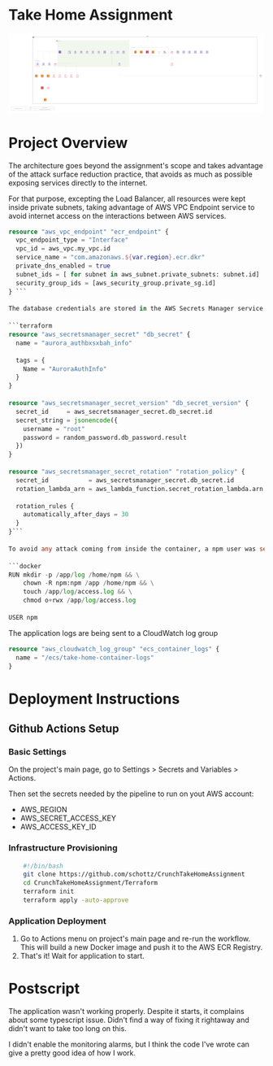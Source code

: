 # Take Home Assignment

![](https://github.com/schottz/CrunchTakeHomeAssignment/blob/main/architecture.dot.png)

# Project Overview
The architecture goes beyond the assignment's scope and takes advantage of the attack surface reduction practice, that avoids as much as possible exposing services directly to the internet.

For that purpose, excepting the Load Balancer, all resources were kept inside private subnets, taking advantage of AWS VPC Endpoint service to avoid internet access on the interactions between AWS services.

```terraform
resource "aws_vpc_endpoint" "ecr_endpoint" {
  vpc_endpoint_type = "Interface"
  vpc_id = aws_vpc.my_vpc.id
  service_name = "com.amazonaws.${var.region}.ecr.dkr"
  private_dns_enabled = true
  subnet_ids = [ for subnet in aws_subnet.private_subnets: subnet.id]
  security_group_ids = [aws_security_group.private_sg.id]
} ```

The database credentials are stored in the AWS Secrets Manager service and have a Lambda function aimed to rotate de credencials in a 30 day basis.

```terraform
resource "aws_secretsmanager_secret" "db_secret" {
  name = "aurora_authbxsxbah_info"

  tags = {
    Name = "AuroraAuthInfo"
  }
}

resource "aws_secretsmanager_secret_version" "db_secret_version" {
  secret_id     = aws_secretsmanager_secret.db_secret.id
  secret_string = jsonencode({
    username = "root"
    password = random_password.db_password.result
  })
}

resource "aws_secretsmanager_secret_rotation" "rotation_policy" {
  secret_id           = aws_secretsmanager_secret.db_secret.id
  rotation_lambda_arn = aws_lambda_function.secret_rotation_lambda.arn

  rotation_rules {
    automatically_after_days = 30
  }
}```

To avoid any attack coming from inside the container, a npm user was set up and is being used to run the application

```docker
RUN mkdir -p /app/log /home/npm && \ 
    chown -R npm:npm /app /home/npm && \
    touch /app/log/access.log && \
    chmod o+rwx /app/log/access.log
    
USER npm 
```

The application logs are being sent to a CloudWatch log group

```terraform
resource "aws_cloudwatch_log_group" "ecs_container_logs" {
  name = "/ecs/take-home-container-logs"
}
```
# Deployment Instructions

## Github Actions Setup
### Basic Settings
On the project's main page, go to Settings > Secrets and Variables > Actions.

Then set the secrets needed by the pipeline to run on yout AWS account:
- AWS_REGION
- AWS_SECRET_ACCESS_KEY 
- AWS_ACCESS_KEY_ID 

### Infrastructure Provisioning
```bash
	#!/bin/bash
	git clone https://github.com/schottz/CrunchTakeHomeAssignment
	cd CrunchTakeHomeAssignment/Terraform
	terraform init
	terraform apply -auto-approve
```

### Application Deployment
1. Go to Actions menu on project's main page and re-run the workflow. This will build a new Docker image and push it to the AWS ECR Registry.
2. That's it! Wait for application to start.

# Postscript

The application wasn't working properly. Despite it starts, it complains about some typescript issue. Didn't find a way of fixing it rightaway and didn't want to take too long on this.

I didn't enable the monitoring alarms, but I think the code I've wrote can give a pretty good idea of how I work.